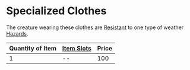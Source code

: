 # Specialized Clothes
The creature wearing these clothes are [Resistant](../../../../../Conditions/Resistant.md) to one type of weather [Hazards](../../../../../Hazards/Elemental.md).

| Quantity of Item | [Item Slots](../../../../../Player%20Characters/Derived%20Statistics/Item%20Slots.md) | Price |
| ---------------- | ------------------------------------------------------------------------------------- | ----- |
| 1                | --                                                                                    | 100   |
